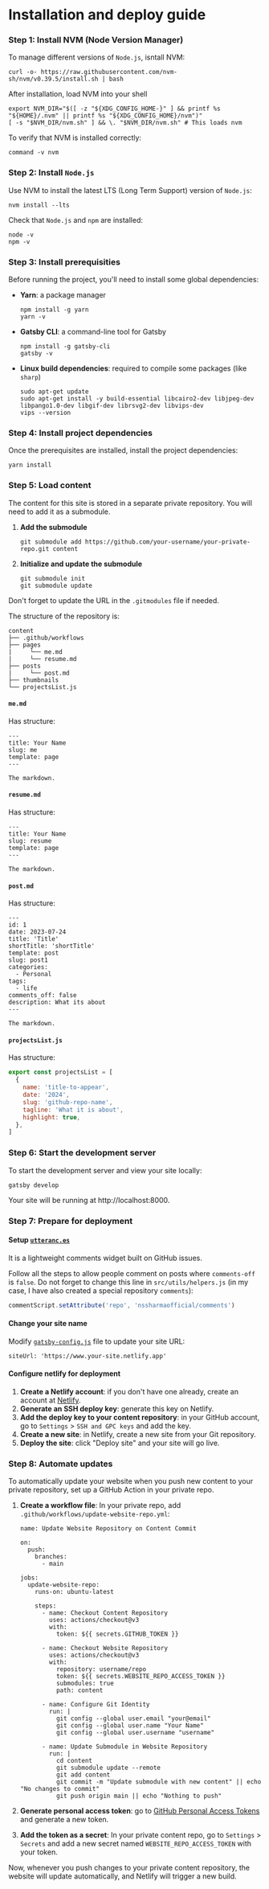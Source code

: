 # Installation and deploy guide

### Step 1: Install NVM (Node Version Manager)

To manage different versions of `Node.js`, isntall NVM:

```
curl -o- https://raw.githubusercontent.com/nvm-sh/nvm/v0.39.5/install.sh | bash
```

After installation, load NVM into your shell

```
export NVM_DIR="$([ -z "${XDG_CONFIG_HOME-}" ] && printf %s "${HOME}/.nvm" || printf %s "${XDG_CONFIG_HOME}/nvm")"
[ -s "$NVM_DIR/nvm.sh" ] && \. "$NVM_DIR/nvm.sh" # This loads nvm
```

To verify that NVM is installed correctly:

```
command -v nvm
```

### Step 2: Install `Node.js`

Use NVM to install the latest LTS (Long Term Support) version of `Node.js`:

```
nvm install --lts
```

Check that `Node.js` and `npm` are installed:

```
node -v
npm -v
```

### Step 3: Install prerequisities

Before running the project, you'll need to install some global dependencies:

- **Yarn**: a package manager
  ```
  npm install -g yarn
  yarn -v
  ```
- **Gatsby CLI**: a command-line tool for Gatsby
  ```
  npm install -g gatsby-cli
  gatsby -v
  ```
- **Linux build dependencies**: required to compile some packages (like `sharp`)

  ```
  sudo apt-get update
  sudo apt-get install -y build-essential libcairo2-dev libjpeg-dev libpango1.0-dev libgif-dev librsvg2-dev libvips-dev
  vips --version
  ```

### Step 4: Install project dependencies

Once the prerequisites are installed, install the project dependencies:

```
yarn install
```

### Step 5: Load content

The content for this site is stored in a separate private repository. You will need to add it as a submodule.

1. **Add the submodule**
    ```
    git submodule add https://github.com/your-username/your-private-repo.git content
    ```

1. **Initialize and update the submodule**
    ```
    git submodule init
    git submodule update
    ```

Don't forget to update the URL in the `.gitmodules` file if needed.

The structure of the repository is:

```
content
├── .github/workflows
├── pages
|     └── me.md
|     └── resume.md
├── posts
|     └── post.md
├── thumbnails
└── projectsList.js
```

#### `me.md`

Has structure:

```
---
title: Your Name
slug: me
template: page
---

The markdown.
```

#### `resume.md`

Has structure:

```
---
title: Your Name
slug: resume
template: page
---

The markdown.
```

#### `post.md`

Has structure:

```
---
id: 1
date: 2023-07-24
title: 'Title'
shortTitle: 'shortTitle'
template: post
slug: post1
categories:
  - Personal
tags:
  - life
comments_off: false
description: What its about
---

The markdown.
```

#### `projectsList.js`

Has structure:

```js
export const projectsList = [
  {
    name: 'title-to-appear',
    date: '2024',
    slug: 'github-repo-name',
    tagline: 'What it is about',
    highlight: true,
  },
]
```

### Step 6: Start the development server

To start the development server and view your site locally:

```
gatsby develop
```

Your site will be running at http://localhost:8000.

### Step 7: Prepare for deployment

#### Setup [`utteranc.es`](https://utteranc.es/)

It is a lightweight comments widget built on GitHub issues. 

Follow all the steps to allow people comment on posts where `comments-off` is `false`. Do not forget to change this line in `src/utils/helpers.js` (in my case, I have also created a special repository `comments`):

```js
commentScript.setAttribute('repo', 'nssharmaofficial/comments')
```

#### Change your site name

Modify [`gatsby-config.js`](/gatsby-config.js) file to update your site URL:

```
siteUrl: 'https://www.your-site.netlify.app'
```

#### Configure netlify for deployment

1. **Create a Netlify account**: if you don't have one already, create an account at [Netlify](https://app.netlify.com/teams/nssharmaofficial).
1. **Generate an SSH deploy key**: generate this key on Netlify.
1. **Add the deploy key to your content repository**: in your GitHub account, go to `Settings` > `SSH and GPC keys` and add the key.
1. **Create a new site**: in Netlify, create a new site from your Git repository.
1. **Deploy the site**: click "Deploy site" and your site will go live.

### Step 8: Automate updates

To automatically update your website when you push new content to your private repository, set up a GitHub Action in your private repo.

1. **Create a workflow file**: In your private repo, add `.github/workflows/update-website-repo.yml`:

    ```
    name: Update Website Repository on Content Commit

    on:
      push:
        branches:
          - main

    jobs:
      update-website-repo:
        runs-on: ubuntu-latest

        steps:
          - name: Checkout Content Repository
            uses: actions/checkout@v3
            with:
              token: ${{ secrets.GITHUB_TOKEN }}

          - name: Checkout Website Repository
            uses: actions/checkout@v3
            with:
              repository: username/repo
              token: ${{ secrets.WEBSITE_REPO_ACCESS_TOKEN }}
              submodules: true
              path: content

          - name: Configure Git Identity
            run: |
              git config --global user.email "your@email"
              git config --global user.name "Your Name"
              git config --global user.username "username"

          - name: Update Submodule in Website Repository
            run: |
              cd content
              git submodule update --remote
              git add content
              git commit -m "Update submodule with new content" || echo "No changes to commit"
              git push origin main || echo "Nothing to push"
    ```

2. **Generate personal access token**: go to [GitHub Personal Access Tokens](https://github.com/settings/tokens) and generate a new token.
3. **Add the token as a secret**: In your private content repo, go to `Settings` > `Secrets` and add a new secret named `WEBSITE_REPO_ACCESS_TOKEN` with your token.

Now, whenever you push changes to your private content repository, the website will update automatically, and Netlify will trigger a new build.